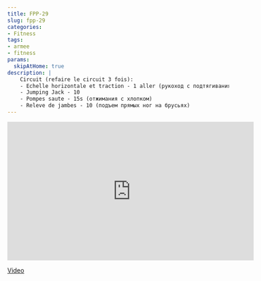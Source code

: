 ```yaml
---
title: FPP-29
slug: fpp-29
categories:
- Fitness
tags:
- armee
- fitness
params:
  skipAtHome: true
description: |
    Circuit (refaire le circuit 3 fois):
    - Echelle horizontale et traction - 1 aller (рукоход с подтягиваниями, в одну сторону)
    - Jumping Jack - 10
    - Pompes saute - 15s (отжимания с хлопком)
    - Releve de jambes - 10 (подъем прямых ног на брусьях)
---
```

<iframe width="560" height="315" src="https://www.youtube.com/embed/YzA0zAHC-TY?si=eFmb6NGciVjMmDFO" title="YouTube video player" frameborder="0" allow="accelerometer; autoplay; clipboard-write; encrypted-media; gyroscope; picture-in-picture; web-share" allowfullscreen></iframe>

[Video](https://youtu.be/YzA0zAHC-TY?si=eFmb6NGciVjMmDFO)
